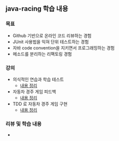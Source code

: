 ## java-racing 학습 내용

### 목표
- Github 기반으로 온라인 코드 리뷰하는 경험
- JUnit 사용법을 익혀 단위 테스트하는 경험
- 자바 code convention을 지키면서 프로그래밍하는 경험
- 메소드를 분리하는 리팩토링 경험

### 강의
- 의식적인 연습과 학습 테스트
  - [내용 정리](./conscious-practice-and-learning-test.md)
- 자동차 경주 게임 피드백 
  - [내용 정리](./racingcar-feedback.md)
- TDD 로 자동차 경주 게임 구현 
  - [내용 정리](../java-lotto/tdd-racingcar.md)

### 리뷰 및 학습 내용 
- 